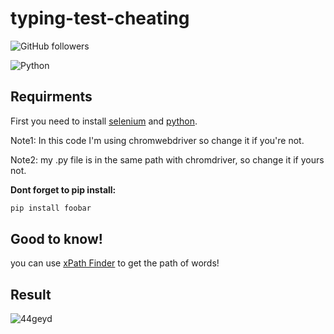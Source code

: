 # typing-test-cheating

![GitHub followers](https://img.shields.io/github/followers/hmnedi?label=Follow&style=social) 

![Python](https://img.shields.io/pypi/pyversions/selenium?color=python&label=python&logo=python&logoColor=python)

## Requirments

First you need to install [selenium](https://selenium-python.readthedocs.io/) and [python](https://www.python.org/doc/).

Note1: In this code I'm using chromwebdriver so change it if you're not.

Note2: my .py file is in the same path with chromdriver, so change it if yours not.

**Dont forget to pip install:**
```bash
pip install foobar
```

## Good to know!

you can use [xPath Finder](https://chrome.google.com/webstore/detail/xpath-finder/ihnknokegkbpmofmafnkoadfjkhlogph?hl=en) to get the path of words!

## Result

![44geyd](https://user-images.githubusercontent.com/66573756/84088172-33dc8280-aa01-11ea-9e48-9e25b6a4d3a5.gif)
